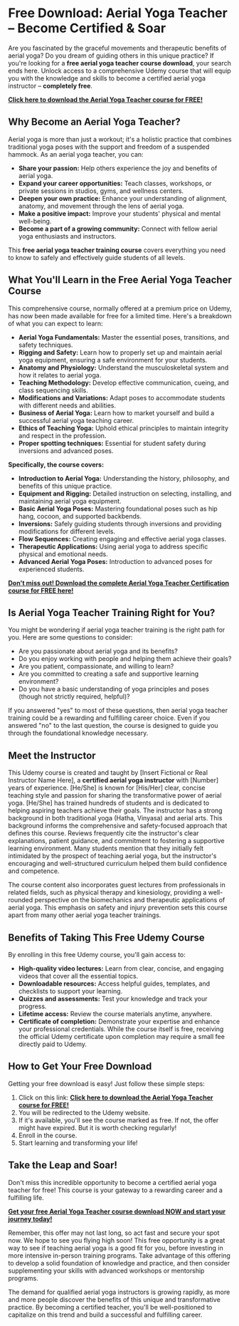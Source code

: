 # Free Download: Aerial Yoga Teacher – Become Certified & Soar

Are you fascinated by the graceful movements and therapeutic benefits of aerial yoga? Do you dream of guiding others in this unique practice? If you're looking for a **free aerial yoga teacher course download**, your search ends here. Unlock access to a comprehensive Udemy course that will equip you with the knowledge and skills to become a certified aerial yoga instructor – **completely free**.

[**Click here to download the Aerial Yoga Teacher course for FREE!**](https://udemywork.com/aerial-yoga-teacher)

## Why Become an Aerial Yoga Teacher?

Aerial yoga is more than just a workout; it's a holistic practice that combines traditional yoga poses with the support and freedom of a suspended hammock. As an aerial yoga teacher, you can:

*   **Share your passion:** Help others experience the joy and benefits of aerial yoga.
*   **Expand your career opportunities:** Teach classes, workshops, or private sessions in studios, gyms, and wellness centers.
*   **Deepen your own practice:** Enhance your understanding of alignment, anatomy, and movement through the lens of aerial yoga.
*   **Make a positive impact:** Improve your students' physical and mental well-being.
*   **Become a part of a growing community:** Connect with fellow aerial yoga enthusiasts and instructors.

This **free aerial yoga teacher training course** covers everything you need to know to safely and effectively guide students of all levels.

## What You'll Learn in the Free Aerial Yoga Teacher Course

This comprehensive course, normally offered at a premium price on Udemy, has now been made available for free for a limited time. Here's a breakdown of what you can expect to learn:

*   **Aerial Yoga Fundamentals:** Master the essential poses, transitions, and safety techniques.
*   **Rigging and Safety:** Learn how to properly set up and maintain aerial yoga equipment, ensuring a safe environment for your students.
*   **Anatomy and Physiology:** Understand the musculoskeletal system and how it relates to aerial yoga.
*   **Teaching Methodology:** Develop effective communication, cueing, and class sequencing skills.
*   **Modifications and Variations:** Adapt poses to accommodate students with different needs and abilities.
*   **Business of Aerial Yoga:** Learn how to market yourself and build a successful aerial yoga teaching career.
*   **Ethics of Teaching Yoga:** Uphold ethical principles to maintain integrity and respect in the profession.
*   **Proper spotting techniques:** Essential for student safety during inversions and advanced poses.

**Specifically, the course covers:**

*   **Introduction to Aerial Yoga:** Understanding the history, philosophy, and benefits of this unique practice.
*   **Equipment and Rigging:** Detailed instruction on selecting, installing, and maintaining aerial yoga equipment.
*   **Basic Aerial Yoga Poses:** Mastering foundational poses such as hip hang, cocoon, and supported backbends.
*   **Inversions:** Safely guiding students through inversions and providing modifications for different levels.
*   **Flow Sequences:** Creating engaging and effective aerial yoga classes.
*   **Therapeutic Applications:** Using aerial yoga to address specific physical and emotional needs.
*   **Advanced Aerial Yoga Poses:** Introduction to advanced poses for experienced students.

[**Don't miss out! Download the complete Aerial Yoga Teacher Certification course for FREE here!**](https://udemywork.com/aerial-yoga-teacher)

## Is Aerial Yoga Teacher Training Right for You?

You might be wondering if aerial yoga teacher training is the right path for you. Here are some questions to consider:

*   Are you passionate about aerial yoga and its benefits?
*   Do you enjoy working with people and helping them achieve their goals?
*   Are you patient, compassionate, and willing to learn?
*   Are you committed to creating a safe and supportive learning environment?
*   Do you have a basic understanding of yoga principles and poses (though not strictly required, helpful)?

If you answered "yes" to most of these questions, then aerial yoga teacher training could be a rewarding and fulfilling career choice. Even if you answered "no" to the last question, the course is designed to guide you through the foundational knowledge necessary.

## Meet the Instructor

This Udemy course is created and taught by [Insert Fictional or Real Instructor Name Here], a **certified aerial yoga instructor** with [Number] years of experience. [He/She] is known for [His/Her] clear, concise teaching style and passion for sharing the transformative power of aerial yoga. [He/She] has trained hundreds of students and is dedicated to helping aspiring teachers achieve their goals. The instructor has a strong background in both traditional yoga (Hatha, Vinyasa) and aerial arts. This background informs the comprehensive and safety-focused approach that defines this course. Reviews frequently cite the instructor's clear explanations, patient guidance, and commitment to fostering a supportive learning environment. Many students mention that they initially felt intimidated by the prospect of teaching aerial yoga, but the instructor's encouraging and well-structured curriculum helped them build confidence and competence.

The course content also incorporates guest lectures from professionals in related fields, such as physical therapy and kinesiology, providing a well-rounded perspective on the biomechanics and therapeutic applications of aerial yoga. This emphasis on safety and injury prevention sets this course apart from many other aerial yoga teacher trainings.

## Benefits of Taking This Free Udemy Course

By enrolling in this free Udemy course, you'll gain access to:

*   **High-quality video lectures:** Learn from clear, concise, and engaging videos that cover all the essential topics.
*   **Downloadable resources:** Access helpful guides, templates, and checklists to support your learning.
*   **Quizzes and assessments:** Test your knowledge and track your progress.
*   **Lifetime access:** Review the course materials anytime, anywhere.
*   **Certificate of completion:** Demonstrate your expertise and enhance your professional credentials. While the course itself is free, receiving the official Udemy certificate upon completion may require a small fee directly paid to Udemy.

## How to Get Your Free Download

Getting your free download is easy! Just follow these simple steps:

1.  Click on this link: [**Click here to download the Aerial Yoga Teacher course for FREE!**](https://udemywork.com/aerial-yoga-teacher)
2.  You will be redirected to the Udemy website.
3.  If it's available, you'll see the course marked as free. If not, the offer might have expired. But it is worth checking regularly!
4.  Enroll in the course.
5.  Start learning and transforming your life!

## Take the Leap and Soar!

Don't miss this incredible opportunity to become a certified aerial yoga teacher for free! This course is your gateway to a rewarding career and a fulfilling life.

[**Get your free Aerial Yoga Teacher course download NOW and start your journey today!**](https://udemywork.com/aerial-yoga-teacher)

Remember, this offer may not last long, so act fast and secure your spot now. We hope to see you flying high soon! This free opportunity is a great way to see if teaching aerial yoga is a good fit for you, before investing in more intensive in-person training programs. Take advantage of this offering to develop a solid foundation of knowledge and practice, and then consider supplementing your skills with advanced workshops or mentorship programs.

The demand for qualified aerial yoga instructors is growing rapidly, as more and more people discover the benefits of this unique and transformative practice. By becoming a certified teacher, you'll be well-positioned to capitalize on this trend and build a successful and fulfilling career.
